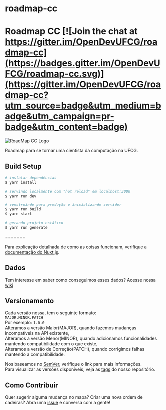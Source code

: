 # roadmap-cc


# Roadmap CC [![Join the chat at https://gitter.im/OpenDevUFCG/roadmap-cc](https://badges.gitter.im/OpenDevUFCG/roadmap-cc.svg)](https://gitter.im/OpenDevUFCG/roadmap-cc?utm_source=badge&utm_medium=badge&utm_campaign=pr-badge&utm_content=badge)

![RoadMap CC Logo](https://i.imgur.com/rCKBR0t.png)

Roadmap para se tornar uma cientista da computação na UFCG.

## Build Setup

``` bash
# instalar dependências
$ yarn install

# servindo localmente com "hot reload" em localhost:3000
$ yarn run dev

# construindo para produção e inicializando servidor
$ yarn run build
$ yarn start

# gerando projeto estático
$ yarn run generate
```
=======

Para explicação detalhada de como as coisas funcionam, verifique a [documentação do Nuxt.js].

## Dados

Tem interesse em saber como conseguimos esses dados? Acesse nossa [wiki]

## Versionamento

Cada versão nossa, tem o seguinte formato:  
`MAJOR.MINOR.PATCH`  
Por exemplo: `1.0.0`  
Alteramos a versão Maior(MAJOR), quando fazemos mudanças incompatíveis na API existente,  
Alteramos a versão Menor(MINOR), quando adicionamos funcionalidades mantendo compatibilidade com o que existe,   
Alteramos a versão de Correção(PATCH), quando corrigimos falhas mantendo a compatibilidade.

Nos baseamos no [SemVer], verifique o link para mais informações.  
Para visualizar as versões disponíveis, veja as [tags] do nosso repositório.

## Como Contribuir

Quer sugerir alguma mudança no mapa? Criar uma nova ordem de cadeiras? Abra uma [issue] e conversa com a gente!

[documentação do Nuxt.js]:(https://nuxtjs.org)
[wiki]: (https://github.com/OpenDevUFCG/roadmap-cc/wiki/RoadMap-CC---Wiki)
[tags]: (https://github.com/OpenDevUFCG/roadmap-cc/tags)
[SemVer]: (https://semver.org/lang/pt-BR/)
[issue]: (https://github.com/OpenDevUFCG/roadmap-cc/issues/new)